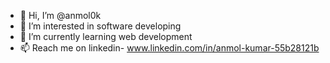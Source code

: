 - 👋 Hi, I’m @anmol0k
- 👀 I’m interested in software developing
- 🌱 I’m currently learning web development 
- 📫 Reach me on linkedin- www.linkedin.com/in/anmol-kumar-55b28121b


